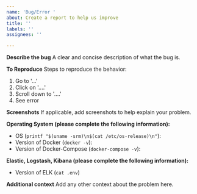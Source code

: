 ```yaml
---
name: 'Bug/Error '
about: Create a report to help us improve
title: ''
labels: ''
assignees: ''

---
```


**Describe the bug**
A clear and concise description of what the bug is.

**To Reproduce**
Steps to reproduce the behavior:
1. Go to '...'
2. Click on '....'
3. Scroll down to '....'
4. See error

**Screenshots**
If applicable, add screenshots to help explain your problem.

**Operating System (please complete the following information):**
 - OS (`printf "$(uname -srm)\n$(cat /etc/os-release)\n"`):
 - Version of Docker (`docker -v`):
 - Version of Docker-Compose (`docker-compose -v`):
 
**Elastic, Logstash, Kibana (please complete the following information):**
 - Version of ELK (`cat .env`)

**Additional context**
Add any other context about the problem here.
